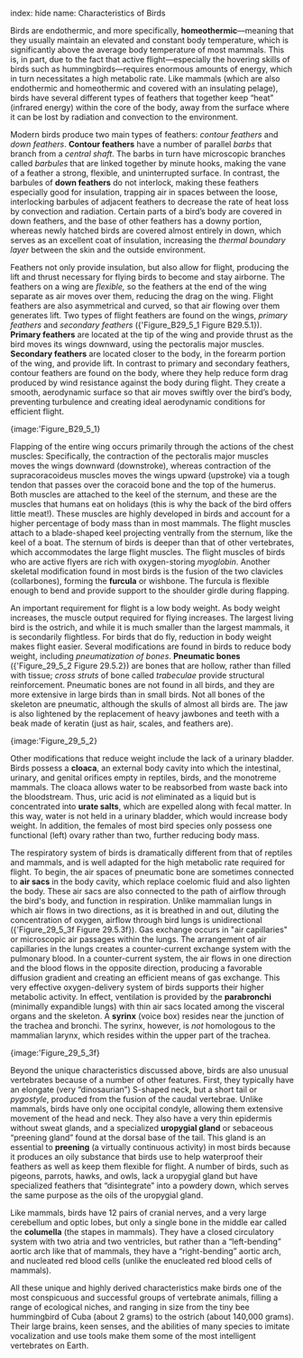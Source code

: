 index: hide
name: Characteristics of Birds

Birds are endothermic, and more specifically,  **homeothermic**—meaning that they usually maintain an elevated and constant body temperature, which is significantly above the average body temperature of most mammals. This is, in part, due to the fact that active flight—especially the hovering skills of birds such as hummingbirds—requires enormous amounts of energy, which in turn necessitates a high metabolic rate. Like mammals (which are also endothermic and homeothermic and covered with an insulating pelage), birds have several different types of feathers that together keep “heat” (infrared energy) within the core of the body, away from the surface where it can be lost by radiation and convection to the environment.

Modern birds produce two main types of feathers:  *contour feathers* and  *down feathers*.  **Contour feathers** have a number of parallel  *barbs* that branch from a  *central shaft*. The barbs in turn have microscopic branches called  *barbules* that are linked together by minute hooks, making the vane of a feather a strong, flexible, and uninterrupted surface. In contrast, the barbules of  **down feathers** do not interlock, making these feathers especially good for insulation, trapping air in spaces between the loose, interlocking barbules of adjacent feathers to decrease the rate of heat loss by convection and radiation. Certain parts of a bird’s body are covered in down feathers, and the base of other feathers has a downy portion, whereas newly hatched birds are covered almost entirely in down, which serves as an excellent coat of insulation, increasing the  *thermal boundary layer* between the skin and the outside environment.

Feathers not only provide insulation, but also allow for flight, producing the lift and thrust necessary for flying birds to become and stay airborne. The feathers on a wing are  *flexible,* so the feathers at the end of the wing separate as air moves over them, reducing the drag on the wing. Flight feathers are also asymmetrical and curved, so that air flowing over them generates lift. Two types of flight feathers are found on the wings,  *primary feathers* and  *secondary feathers* ({'Figure_B29_5_1 Figure B29.5.1}).  **Primary feathers** are located at the tip of the wing and provide thrust as the bird moves its wings downward, using the pectoralis major muscles.  **Secondary feathers** are located closer to the body, in the forearm portion of the wing, and provide lift. In contrast to primary and secondary feathers, contour feathers are found on the body, where they help reduce form drag produced by wind resistance against the body during flight. They create a smooth, aerodynamic surface so that air moves swiftly over the bird’s body, preventing turbulence and creating ideal aerodynamic conditions for efficient flight.


{image:'Figure_B29_5_1}
        

Flapping of the entire wing occurs primarily through the actions of the chest muscles: Specifically, the contraction of the pectoralis major muscles moves the wings downward (downstroke), whereas contraction of the supracoracoideus muscles moves the wings upward (upstroke) via a tough tendon that passes over the coracoid bone and the top of the humerus. Both muscles are attached to the keel of the sternum, and these are the muscles that humans eat on holidays (this is why the back of the bird offers little meat!). These muscles are highly developed in birds and account for a higher percentage of body mass than in most mammals. The flight muscles attach to a blade-shaped keel projecting ventrally from the sternum, like the keel of a boat. The sternum of birds is deeper than that of other vertebrates, which accommodates the large flight muscles. The flight muscles of birds who are active flyers are rich with oxygen-storing  *myoglobin*. Another skeletal modification found in most birds is the fusion of the two clavicles (collarbones), forming the  **furcula** or wishbone. The furcula is flexible enough to bend and provide support to the shoulder girdle during flapping.

An important requirement for flight is a low body weight. As body weight increases, the muscle output required for flying increases. The largest living bird is the ostrich, and while it is much smaller than the largest mammals, it is secondarily flightless. For birds that do fly, reduction in body weight makes flight easier. Several modifications are found in birds to reduce body weight, including  *pneumatization of bones*.  **Pneumatic bones** ({'Figure_29_5_2 Figure 29.5.2}) are bones that are hollow, rather than filled with tissue;  *cross struts* of bone called  *trabeculae* provide structural reinforcement. Pneumatic bones are not found in all birds, and they are more extensive in large birds than in small birds. Not all bones of the skeleton are pneumatic, although the skulls of almost all birds are. The jaw is also lightened by the replacement of heavy jawbones and teeth with a beak made of keratin (just as hair, scales, and feathers are).


{image:'Figure_29_5_2}
        

Other modifications that reduce weight include the lack of a urinary bladder. Birds possess a  **cloaca**, an external body cavity into which the intestinal, urinary, and genital orifices empty in reptiles, birds, and the monotreme mammals. The cloaca allows water to be reabsorbed from waste back into the bloodstream. Thus, uric acid is  *not* eliminated as a liquid but is concentrated into  **urate salts**, which are expelled along with fecal matter. In this way, water is not held in a urinary bladder, which would increase body weight. In addition, the females of most bird species only possess one functional (left) ovary rather than two, further reducing body mass.

The respiratory system of birds is dramatically different from that of reptiles and mammals, and is well adapted for the high metabolic rate required for flight. To begin, the air spaces of pneumatic bone are sometimes connected to  **air sacs** in the body cavity, which replace coelomic fluid and also lighten the body. These air sacs are also connected to the path of airflow through the bird's body, and function in respiration. Unlike mammalian lungs in which air flows in two directions, as it is breathed in and out, diluting the concentration of oxygen, airflow through bird lungs is unidirectional ({'Figure_29_5_3f Figure 29.5.3f}). Gas exchange occurs in "air capillaries" or microscopic air passages within the lungs. The arrangement of air capillaries in the lungs creates a counter-current exchange system with the pulmonary blood. In a counter-current system, the air flows in one direction and the blood flows in the opposite direction, producing a favorable diffusion gradient and creating an efficient means of gas exchange. This very effective oxygen-delivery system of birds supports their higher metabolic activity. In effect, ventilation is provided by the  **parabronchi** (minimally expandible lungs) with thin air sacs located among the visceral organs and the skeleton. A  **syrinx** (voice box) resides near the junction of the trachea and bronchi. The syrinx, however, is  *not* homologous to the mammalian larynx, which resides within the upper part of the trachea.


{image:'Figure_29_5_3f}
        

Beyond the unique characteristics discussed above, birds are also unusual vertebrates because of a number of other features. First, they typically have an elongate (very “dinosaurian”) S-shaped neck, but a short tail or  *pygostyle*, produced from the fusion of the caudal vertebrae. Unlike mammals, birds have only one occipital condyle, allowing them extensive movement of the head and neck. They also have a very thin epidermis without sweat glands, and a specialized  **uropygial gland** or sebaceous “preening gland” found at the dorsal base of the tail. This gland is an essential to  **preening** (a virtually continuous activity) in most birds because it produces an oily substance that birds use to help waterproof their feathers as well as keep them flexible for flight. A number of birds, such as pigeons, parrots, hawks, and owls, lack a uropygial gland but have specialized feathers that “disintegrate” into a powdery down, which serves the same purpose as the oils of the uropygial gland.

Like mammals, birds have 12 pairs of cranial nerves, and a very large cerebellum and optic lobes, but only a single bone in the middle ear called the  **columella** (the stapes in mammals). They have a closed circulatory system with two atria and two ventricles, but rather than a “left-bending” aortic arch like that of mammals, they have a “right-bending” aortic arch, and nucleated red blood cells (unlike the enucleated red blood cells of mammals).

All these unique and highly derived characteristics make birds one of the most conspicuous and successful groups of vertebrate animals, filling a range of ecological niches, and ranging in size from the tiny bee hummingbird of Cuba (about 2 grams) to the ostrich (about 140,000 grams). Their large brains, keen senses, and the abilities of many species to imitate vocalization and use tools make them some of the most intelligent vertebrates on Earth.
